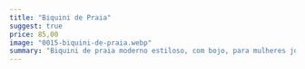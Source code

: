 ```yaml
---
title: "Biquini de Praia"
suggest: true
price: 85,00
image: "0015-biquini-de-praia.webp"
summary: "Biquini de praia moderno estiloso, com bojo, para mulheres jovens."
---
```

